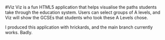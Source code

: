 #Viz
Viz is a fun HTML5 application that helps visualise the paths students take through the education system. Users can select groups of A levels, and Viz will show the GCSEs that students who took these A Levels chose.

I produced this application with hrickards, and the main branch currently works. Badly.
